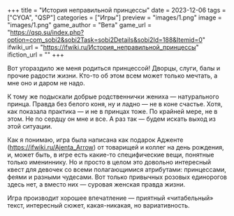 +++
title = "История неправильной принцессы"
date = 2023-12-06
tags = ["CYOA", "QSP"]
categories = ["Игры"]
preview = "images/1.png"
image = "images/1.png"
game_author = "Вета"
game_url = "https://qsp.su/index.php?option=com_sobi2&sobi2Task=sobi2Details&sobi2Id=188&Itemid=0"
ifwiki_url = "https://ifwiki.ru/История_неправильной_принцессы"
ifiction_url = ""
+++

Вот угораздило же меня родиться принцессой! Дворцы, слуги, балы и прочие радости жизни. Кто-то об этом всем может только мечтать, а мне оно и даром не надо.

К тому же подыскали добрые родственнички жениха — натурального принца. Правда без белого коня, ну и ладно — не в коне счастье. Хотя, как показала практика — и не в принцах тоже. По крайней мере, не в этом. Не по сердцу он мне и все. А раз так — будем искать выход из этой ситуации.

Как я понимаю, игра была написана как подарок Адженте (https://ifwiki.ru/Ajenta_Arrow) от товарищей и коллег на день рождения, и, может быть, в игре есть какие-то специфические вещи, понятные только имениннику. Но и просто в целом это довольно интересный квест для девочек со всеми полагающимися атрибутами: принцессами, феями и разными чудесами. Вот только привычных розовых единорогов здесь нет, а вместо них — суровая женская правда жизни.

Игра производит хорошее впечатление — приятный «читабельный» текст, интересный сюжет, какая-никакая, но вариативность.